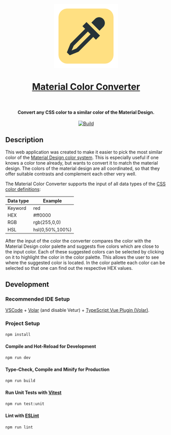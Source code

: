 <h1 align="center">
  <br>
    <img src="https://raw.githubusercontent.com/PKief/material-color-converter/main/src/assets/img/logo.png" alt="logo" width="200">
  <br><br>
  <a href="https://pkief.github.io/material-color-converter/">Material Color Converter</a>
  <br>
  <br>
</h1>

<h4 align="center">Convert any CSS color to a similar color of the Material Design.</h4>

<p align="center">
    <a href="https://github.com/PKief/material-color-converter/actions/workflows/main.yml"><img src="https://img.shields.io/github/actions/workflow/status/pkief/material-color-converter/main.yml?style=for-the-badge&colorA=252526&colorB=43A047&label=Build" alt="Build"></a>
</p>

## Description

This web application was created to make it easier to pick the most similar color of the [Material Design color system](https://m2.material.io/design/color/the-color-system.html#tools-for-picking-colors). This is especially useful if one knows a color tone already, but wants to convert it to match the material design. The colors of the material design are all coordinated, so that they offer suitable contrasts and complement each other very well.

The Material Color Converter supports the input of all data types of the [CSS color definitions](https://developer.mozilla.org/en-US/docs/Web/CSS/color_value):

| Data type | Example         |
| --------- | --------------- |
| Keyword   | red             |
| HEX       | #ff0000         |
| RGB       | rgb(255,0,0)    |
| HSL       | hsl(0,50%,100%) |

After the input of the color the converter compares the color with the Material Design color palette and suggests five colors which are close to the input color. Each of these suggested colors can be selected by clicking on it to highlight the color in the color palette. This allows the user to see where the suggested color is located. In the color palette each color can be selected so that one can find out the respective HEX values.

## Development

### Recommended IDE Setup

[VSCode](https://code.visualstudio.com/) + [Volar](https://marketplace.visualstudio.com/items?itemName=Vue.volar) (and disable Vetur) + [TypeScript Vue Plugin (Volar)](https://marketplace.visualstudio.com/items?itemName=Vue.vscode-typescript-vue-plugin).

### Project Setup

```sh
npm install
```

#### Compile and Hot-Reload for Development

```sh
npm run dev
```

#### Type-Check, Compile and Minify for Production

```sh
npm run build
```

#### Run Unit Tests with [Vitest](https://vitest.dev/)

```sh
npm run test:unit
```

#### Lint with [ESLint](https://eslint.org/)

```sh
npm run lint
```
